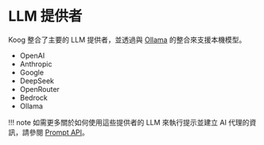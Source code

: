 # LLM 提供者

Koog 整合了主要的 LLM 提供者，並透過與 [Ollama](https://ollama.com/) 的整合來支援本機模型。

- OpenAI
- Anthropic
- Google
- DeepSeek
- OpenRouter
- Bedrock
- Ollama

!!! note
    如需更多關於如何使用這些提供者的 LLM 來執行提示並建立 AI 代理的資訊，請參閱 [Prompt API](prompt-api.md#choosing-between-llm-clients-and-prompt-executors)。